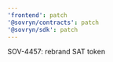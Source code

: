 ```yaml
---
'frontend': patch
'@sovryn/contracts': patch
'@sovryn/sdk': patch
---
```


SOV-4457: rebrand SAT token

